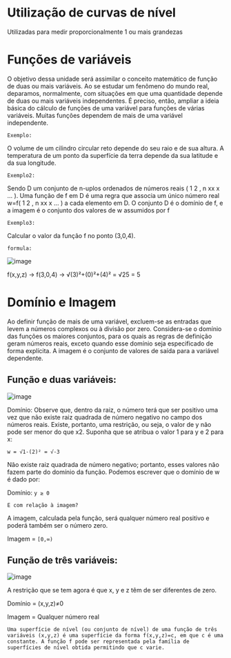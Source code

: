 # Utilização de curvas de nível

Utilizadas para medir proporcionalmente 1 ou mais grandezas

# Funções de variáveis

O objetivo dessa unidade será assimilar o conceito matemático de função de duas ou mais
variáveis. Ao se estudar um fenômeno do mundo real, deparamos, normalmente, com situações
em que uma quantidade depende de duas ou mais variáveis independentes. É preciso, então,
ampliar a ideia básica do cálculo de funções de uma variável para funções de várias variáveis.
Muitas funções dependem de mais de uma variável independente.

```Exemplo:```

O volume de um cilindro circular reto depende do seu raio e de sua altura.
A temperatura de um ponto da superfície da terra depende da sua latitude e da sua longitude.

```Exemplo2:```

Sendo D um conjunto de n-uplos ordenados de números reais ( 1 2 , n xx x … ). Uma função de f
em D é uma regra que associa um único número real w=f( 1 2 , n xx x … ) a cada elemento em D. O
conjunto D é o domínio de f, e a imagem é o conjunto dos valores de w assumidos por f

```Exemplo3:```

Calcular o valor da função f no ponto (3,0,4). 

```formula:```

![image](https://user-images.githubusercontent.com/41032795/134772569-7b1150b2-b605-4fef-9900-6391d85985b0.png)

f(x,y,z) -> f(3,0,4) -> √(3)²+(0)²+(4)² = √25 = 5

# Domínio e Imagem

Ao definir função de mais de uma variável, excluem-se as entradas que levem a números
complexos ou à divisão por zero. Considera-se o domínio das funções os maiores conjuntos, para
os quais as regras de definição geram números reais, exceto quando esse domínio seja especificado
de forma explícita. A imagem é o conjunto de valores de saída para a variável dependente.

## Função e duas variáveis:

![image](https://user-images.githubusercontent.com/41032795/134772643-eeaa26fb-1f81-482f-9c43-ecc955a54d84.png)

Domínio: Observe que, dentro da raiz, o número terá que ser positivo uma vez que não existe raiz quadrada de número negativo no campo dos números reais. Existe, portanto, uma restrição, ou seja, o valor de y não pode ser menor do que x2. Suponha que se atribua o valor 1 para y e 2 para x:

```w = √1-(2)² = √-3```

Não existe raiz quadrada de número negativo; portanto, esses valores não fazem parte do
domínio da função. Podemos escrever que o domínio de w é dado por:

Domínio: ```y ≥ 0```

```E com relação à imagem?```

A imagem, calculada pela função, será qualquer número real positivo e poderá também ser
o número zero.

Imagem = ```[0,∞)```


## Função de três variáveis:

![image](https://cdn.discordapp.com/attachments/891308836810539071/891308877268799548/Screenshot_1.png)

A restrição que se tem agora é que x, y e z têm de ser diferentes de zero.

Domínio = (x,y,z)≠0

Imagem = Qualquer número real

```Uma superfície de nível (ou conjunto de nível) de uma função de três variáveis (x,y,z) é uma superfície da forma f(x,y,z)=c, em que c é uma constante. A função f pode ser representada pela família de superfícies de nível obtida permitindo que c varie.```
